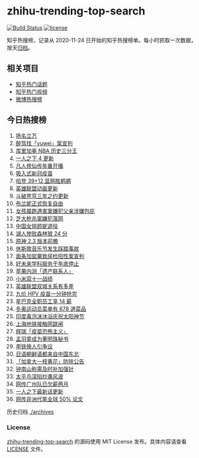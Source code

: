# zhihu-trending-top-search

[![Build Status](https://github.com/justjavac/zhihu-trending-top-search/workflows/ci/badge.svg?branch=main)](https://github.com/justjavac/zhihu-trending-top-search/actions)
[![license](https://img.shields.io/github/license/justjavac/zhihu-trending-top-search)](https://github.com/justjavac/zhihu-trending-top-search/blob/main/LICENSE)

知乎热搜榜，记录从 2020-11-24 日开始的知乎热搜榜单。每小时抓取一次数据，按天[归档](./archives)。

## 相关项目

- [知乎热门话题](https://github.com/justjavac/zhihu-trending-hot-questions)
- [知乎热门视频](https://github.com/justjavac/zhihu-trending-hot-video)
- [微博热搜榜](https://github.com/justjavac/weibo-trending-hot-search)

## 今日热搜榜

<!-- BEGIN -->
<!-- 最后更新时间 Sun Nov 14 2021 23:08:12 GMT+0800 (China Standard Time) -->

1. [扬名立万](https://www.zhihu.com/search?q=扬名立万)
1. [醉驾找「yuwei」案宣判](https://www.zhihu.com/search?q=yuwei)
1. [库里加冕 NBA 历史三分王](https://www.zhihu.com/search?q=库里)
1. [一人之下 4 更新](https://www.zhihu.com/search?q=一人之下4)
1. [凡人修仙传年番开播](https://www.zhihu.com/search?q=凡人修仙传)
1. [吸入式新冠疫苗](https://www.zhihu.com/search?q=吸入式疫苗)
1. [哈登 39+12 篮网胜鹈鹕](https://www.zhihu.com/search?q=篮网)
1. [英雄联盟动画更新](https://www.zhihu.com/search?q=英雄联盟双城之战)
1. [斗破苍穹三年之约更新](https://www.zhihu.com/search?q=斗破苍穹三年之约)
1. [布兰妮正式恢复自由](https://www.zhihu.com/search?q=布兰妮)
1. [女孩晨跑遇害案嫌犯父亲涉嫌包庇](https://www.zhihu.com/search?q=女孩晨跑遇害)
1. [芝大枪杀案嫌犯落网](https://www.zhihu.com/search?q=芝大枪杀案)
1. [中国女排颜妮退役](https://www.zhihu.com/search?q=颜妮)
1. [湖人惨败森林狼 24 分](https://www.zhihu.com/search?q=湖人)
1. [原神 2.3 版本前瞻](https://www.zhihu.com/search?q=原神)
1. [休斯敦音乐节发生踩踏事故](https://www.zhihu.com/search?q=休斯敦音乐节)
1. [面条加罂粟致尿检阳性案宣判](https://www.zhihu.com/search?q=司机吃面尿检阳性)
1. [好未来学科服务于年底停止](https://www.zhihu.com/search?q=好未来)
1. [苹果内测「遗产联系人」](https://www.zhihu.com/search?q=遗产联系人)
1. [小米双十一战绩](https://www.zhihu.com/search?q=小米双十一)
1. [英雄联盟双城关系有多差](https://www.zhihu.com/search?q=英雄联盟双城之战)
1. [九价 HPV 疫苗一分钟抢完](https://www.zhihu.com/search?q=九价)
1. [星巴克全职员工享 14 薪](https://www.zhihu.com/search?q=星巴克薪资)
1. [冬奥运动员菜单有 678 道菜品](https://www.zhihu.com/search?q=冬奥会菜单)
1. [印度毒泡沫沐浴庆祝太阳神节](https://www.zhihu.com/search?q=印度毒泡沫)
1. [上海地铁接触网跳闸](https://www.zhihu.com/search?q=上海地铁)
1. [辉瑞「疫苗恐怖主义」](https://www.zhihu.com/search?q=辉瑞)
1. [孟羽童成为董明珠秘书](https://www.zhihu.com/search?q=孟羽童)
1. [李铁换人引争议](https://www.zhihu.com/search?q=李铁)
1. [日语朝鲜语都来自中国东北](https://www.zhihu.com/search?q=中国东北)
1. [「加拿大一枝黄花」防除公告](https://www.zhihu.com/search?q=加拿大一枝黄花)
1. [钟南山称需及时补加强针](https://www.zhihu.com/search?q=新冠疫苗加强针)
1. [太平鸟深陷抄袭风波](https://www.zhihu.com/search?q=太平鸟)
1. [网传广州队已欠薪两月](https://www.zhihu.com/search?q=广州队欠薪)
1. [一人之下最新话更新](https://www.zhihu.com/search?q=一人之下)
1. [网传非洲代笔全球 50% 论文](https://www.zhihu.com/search?q=非洲代笔)

<!-- END -->

历史归档 [./archives](./archives)

### License

[zhihu-trending-top-search](https://github.com/justjavac/zhihu-trending-top-search)
的源码使用 MIT License 发布。具体内容请查看 [LICENSE](./LICENSE) 文件。
